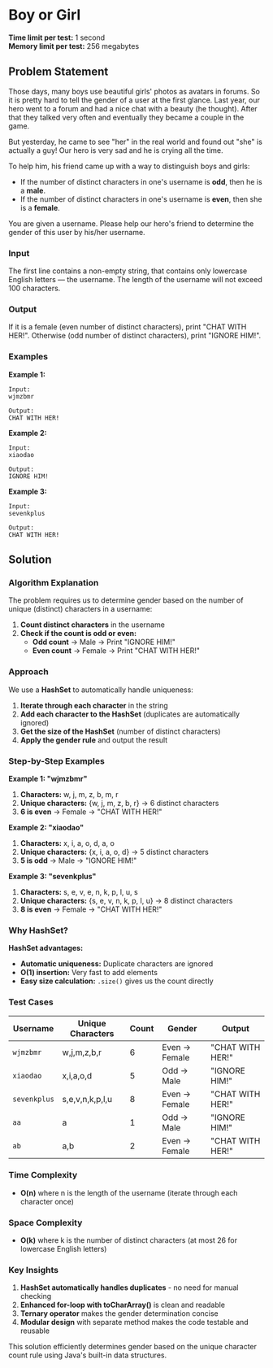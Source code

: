 # Boy or Girl

**Time limit per test:** 1 second  
**Memory limit per test:** 256 megabytes

## Problem Statement

Those days, many boys use beautiful girls' photos as avatars in forums. So it is pretty hard to tell the gender of a user at the first glance. Last year, our hero went to a forum and had a nice chat with a beauty (he thought). After that they talked very often and eventually they became a couple in the game.

But yesterday, he came to see "her" in the real world and found out "she" is actually a guy! Our hero is very sad and he is crying all the time.

To help him, his friend came up with a way to distinguish boys and girls:
- If the number of distinct characters in one's username is **odd**, then he is a **male**.
- If the number of distinct characters in one's username is **even**, then she is a **female**.

You are given a username. Please help our hero's friend to determine the gender of this user by his/her username.

### Input
The first line contains a non-empty string, that contains only lowercase English letters — the username. The length of the username will not exceed 100 characters.

### Output
If it is a female (even number of distinct characters), print "CHAT WITH HER!". Otherwise (odd number of distinct characters), print "IGNORE HIM!".

### Examples

**Example 1:**
```
Input:
wjmzbmr

Output:
CHAT WITH HER!
```

**Example 2:**
```
Input:
xiaodao

Output:
IGNORE HIM!
```

**Example 3:**
```
Input:
sevenkplus

Output:
CHAT WITH HER!
```

## Solution

### Algorithm Explanation

The problem requires us to determine gender based on the number of unique (distinct) characters in a username:

1. **Count distinct characters** in the username
2. **Check if the count is odd or even:**
   - **Odd count** → Male → Print "IGNORE HIM!"
   - **Even count** → Female → Print "CHAT WITH HER!"

### Approach

We use a **HashSet** to automatically handle uniqueness:
1. **Iterate through each character** in the string
2. **Add each character to the HashSet** (duplicates are automatically ignored)
3. **Get the size of the HashSet** (number of distinct characters)
4. **Apply the gender rule** and output the result


### Step-by-Step Examples

**Example 1: "wjmzbmr"**
1. **Characters:** w, j, m, z, b, m, r
2. **Unique characters:** {w, j, m, z, b, r} → 6 distinct characters
3. **6 is even** → Female → "CHAT WITH HER!"

**Example 2: "xiaodao"** 
1. **Characters:** x, i, a, o, d, a, o
2. **Unique characters:** {x, i, a, o, d} → 5 distinct characters  
3. **5 is odd** → Male → "IGNORE HIM!"

**Example 3: "sevenkplus"**
1. **Characters:** s, e, v, e, n, k, p, l, u, s
2. **Unique characters:** {s, e, v, n, k, p, l, u} → 8 distinct characters
3. **8 is even** → Female → "CHAT WITH HER!"

### Why HashSet?

**HashSet advantages:**
- **Automatic uniqueness:** Duplicate characters are ignored
- **O(1) insertion:** Very fast to add elements
- **Easy size calculation:** `.size()` gives us the count directly


### Test Cases

| Username | Unique Characters | Count | Gender | Output |
|----------|-------------------|-------|--------|---------|
| `wjmzbmr` | w,j,m,z,b,r | 6 | Even → Female | "CHAT WITH HER!" |
| `xiaodao` | x,i,a,o,d | 5 | Odd → Male | "IGNORE HIM!" |
| `sevenkplus` | s,e,v,n,k,p,l,u | 8 | Even → Female | "CHAT WITH HER!" |
| `aa` | a | 1 | Odd → Male | "IGNORE HIM!" |
| `ab` | a,b | 2 | Even → Female | "CHAT WITH HER!" |

### Time Complexity
- **O(n)** where n is the length of the username (iterate through each character once)

### Space Complexity
- **O(k)** where k is the number of distinct characters (at most 26 for lowercase English letters)

### Key Insights

1. **HashSet automatically handles duplicates** - no need for manual checking
2. **Enhanced for-loop with toCharArray()** is clean and readable  
3. **Ternary operator** makes the gender determination concise
4. **Modular design** with separate method makes the code testable and reusable

This solution efficiently determines gender based on the unique character count rule using Java's built-in data structures.
